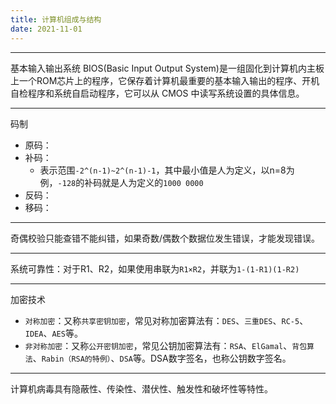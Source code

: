 ```yaml
---
title: 计算机组成与结构
date: 2021-11-01
---
```


---
基本输入输出系统 BIOS(Basic Input Output System)是一组固化到计算机内主板上一个ROM芯片上的程序，它保存着计算机最重要的基本输入输出的程序、开机自检程序和系统自启动程序，它可以从 CMOS 中读写系统设置的具体信息。

---
码制

- 原码：
- 补码：
  - 表示范围`-2^(n-1)~2^(n-1)-1`，其中最小值是人为定义，以n=8为例，`-128`的补码就是人为定义的`1000 0000`
- 反码：
- 移码：

---
奇偶校验只能查错不能纠错，如果奇数/偶数个数据位发生错误，才能发现错误。

---
系统可靠性：对于R1、R2，如果使用串联为`R1×R2`，并联为`1-(1-R1)(1-R2)`

---
加密技术

- `对称加密`：又称`共享密钥加密`，常见对称加密算法有：`DES`、`三重DES`、`RC-5`、`IDEA`、`AES`等。
- `非对称加密`：又称`公开密钥加密`，常见公钥加密算法有：`RSA`、`ElGamal`、`背包算法`、`Rabin（RSA的特例）`、`DSA`等。DSA数字签名，也称公钥数字签名。

---
计算机病毒具有隐蔽性、传染性、潜伏性、触发性和破坏性等特性。
